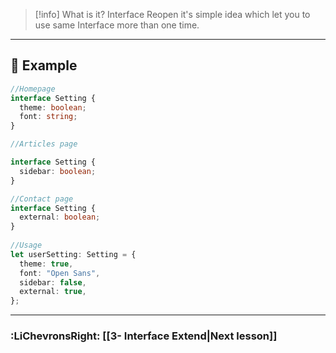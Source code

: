 > [!info] What is it?
> Interface Reopen it's simple idea which let you to use same Interface more than one time.

---
## **🔶 Example**

```ts
//Homepage
interface Setting {
  theme: boolean;
  font: string;
}

//Articles page

interface Setting {
  sidebar: boolean;
}

//Contact page
interface Setting {
  external: boolean;
}
  
//Usage
let userSetting: Setting = {
  theme: true,
  font: "Open Sans",
  sidebar: false,
  external: true,
};
```

---

### **:LiChevronsRight: [[3- Interface Extend|Next lesson]]** 